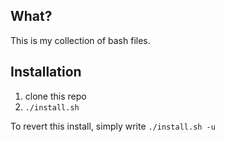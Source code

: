 What?
----------
This is my collection of bash files. 

Installation
----------
1. clone this repo
2. `./install.sh` 

To revert this install, simply write `./install.sh -u`
